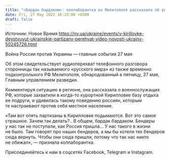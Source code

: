 ```yaml
---
title: "«Бардак бардаком»: коллаборантка из Мелитополя рассказала об украинских партизанах в Кирилловке — перехват"
date: Fri, 27 May 2022 16:23:00 +0300
draft: false
---
```

Источник: Новое Время https://nv.ua/ukraine/events/v-kirillovke-deystvuyut-ukrainskie-partizany-perehvat-video-novosti-ukrainy-50245726.html


Война России против Украины — главные события 27 мая

Об этом свидетельствует аудиоперехват телефонного разговора сторонницы так называемого «русского мира» из также временно подконтрольного РФ Мелитополя, обнародованный в пятницу, 27 мая, Главным управлением разведки.

Комментируя ситуацию в регионе, она рассказала о военнослужащих РФ, которые захватили в когда-то курортной Кирилловке базу отдыха ее подруги, и удивилась такому поведению россиян, которым те настраивают против себя местное население.

«Там вот опять партизаны в Кирилловке подымаются. Вот это самое страшное. Зачем так делать?.. В общем, бардак бардаком. Бендеры у нас так не поступали, как Россия пришла… У нас такого в жизни не было. Там говорят про наших бендеров, а мы бы хотели тех бендеров сюда вернуть. Чтобы они сюда пришли, потому что так нас никто не обижал», — признала коллаборантка.

Присоединяйтесь к нам в соцсетях Facebook, Telegram и Instagram.
